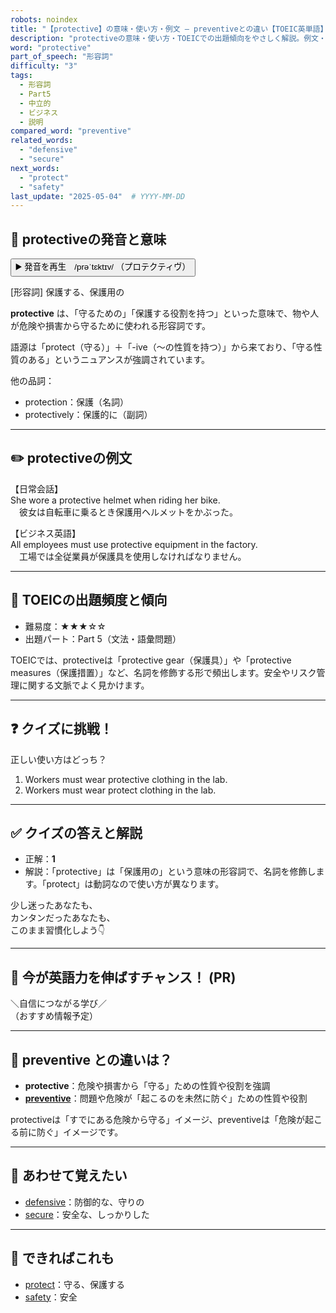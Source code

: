```yaml
---
robots: noindex
title: "【protective】の意味・使い方・例文 ― preventiveとの違い【TOEIC英単語】"
description: "protectiveの意味・使い方・TOEICでの出題傾向をやさしく解説。例文・クイズ付きでpreventiveとの違いもわかりやすく学べます。"
word: "protective"
part_of_speech: "形容詞"
difficulty: "3"
tags:
  - 形容詞
  - Part5
  - 中立的
  - ビジネス
  - 説明
compared_word: "preventive"
related_words:
  - "defensive"
  - "secure"
next_words:
  - "protect"
  - "safety"
last_update: "2025-05-04"  # YYYY-MM-DD
---
```


## 🔰 protectiveの発音と意味

<button class="play-audio" onclick="playTTS('protective')">
  <span class="play-audio-main">
    ▶️ 発音を再生　/prəˈtɛktɪv/
  </span>
  <span class="play-audio-sub">
    （プロテクティヴ）
  </span>
</button>

[形容詞] 保護する、保護用の

**protective** は、「守るための」「保護する役割を持つ」といった意味で、物や人が危険や損害から守るために使われる形容詞です。

語源は「protect（守る）」＋「-ive（～の性質を持つ）」から来ており、「守る性質のある」というニュアンスが強調されています。

他の品詞：  
- protection：保護（名詞）
- protectively：保護的に（副詞）

---

## ✏️ protectiveの例文

【日常会話】  
She wore a protective helmet when riding her bike.  
　彼女は自転車に乗るとき保護用ヘルメットをかぶった。

【ビジネス英語】  
All employees must use protective equipment in the factory.  
　工場では全従業員が保護具を使用しなければなりません。

---

## 🎯 TOEICの出題頻度と傾向

- 難易度：★★★☆☆
- 出題パート：Part 5（文法・語彙問題）

TOEICでは、protectiveは「protective gear（保護具）」や「protective measures（保護措置）」など、名詞を修飾する形で頻出します。安全やリスク管理に関する文脈でよく見かけます。

---

## ❓ クイズに挑戦！

正しい使い方はどっち？

1. Workers must wear protective clothing in the lab.  
2. Workers must wear protect clothing in the lab.

---

## ✅ クイズの答えと解説

- 正解：**1**
- 解説：「protective」は「保護用の」という意味の形容詞で、名詞を修飾します。「protect」は動詞なので使い方が異なります。

少し迷ったあなたも、  
カンタンだったあなたも、  
このまま習慣化しよう👇️

---

## 🚀 今が英語力を伸ばすチャンス！ (PR)

<div class="info-center">
＼自信につながる学び／<br>  
（おすすめ情報予定）
</div>

---

## 🤔  preventive との違いは？

- **protective**：危険や損害から「守る」ための性質や役割を強調
- **[preventive](/preventive)**：問題や危険が「起こるのを未然に防ぐ」ための性質や役割

protectiveは「すでにある危険から守る」イメージ、preventiveは「危険が起こる前に防ぐ」イメージです。

---

## 🧩 あわせて覚えたい

- [defensive](/defensive)：防御的な、守りの
- [secure](/secure)：安全な、しっかりした

---

## 📖 できればこれも

- [protect](/protect)：守る、保護する
- [safety](/safety)：安全

<!-- cvid: aid29_bid18 -->
